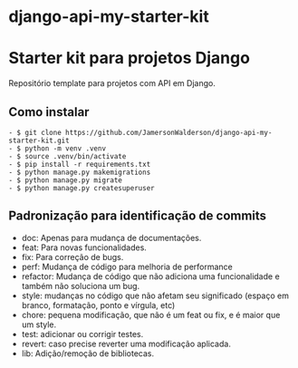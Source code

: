 # django-api-my-starter-kit
# Starter kit para projetos Django
Repositório template para projetos com API em Django.

## Como instalar
```
- $ git clone https://github.com/JamersonWalderson/django-api-my-starter-kit.git
- $ python -m venv .venv
- $ source .venv/bin/activate
- $ pip install -r requirements.txt
- $ python manage.py makemigrations
- $ python manage.py migrate
- $ python manage.py createsuperuser 
```

## Padronização para identificação de commits
- doc: Apenas para mudança de documentações.
- feat: Para novas funcionalidades.
- fix: Para correção de bugs.
- perf: Mudança de código para melhoria de performance
- refactor: Mudança de código que não adiciona uma funcionalidade e também
não soluciona um bug.
- style: mudanças no código que não afetam seu significado (espaço em branco,
formatação, ponto e vírgula, etc)
- chore: pequena modificação, que não é um feat ou fix, e é maior que um style.
- test: adicionar ou corrigir testes.
- revert: caso precise reverter uma modificação aplicada.
- lib: Adição/remoção de bibliotecas.